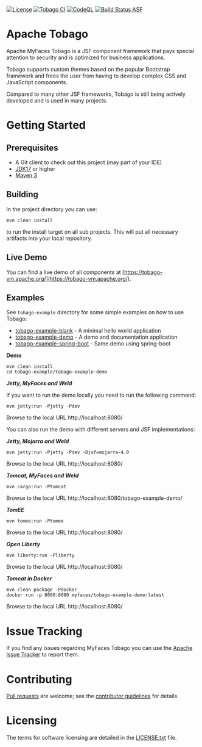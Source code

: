 [![License](https://img.shields.io/badge/License-Apache%202.0-blue.svg)](https://opensource.org/licenses/Apache-2.0)
[![Tobago CI](https://github.com/apache/myfaces-tobago/actions/workflows/tobago-ci.yml/badge.svg)](https://github.com/apache/myfaces-tobago/actions/workflows/tobago-ci.yml)
[![CodeQL](https://github.com/apache/myfaces-tobago/actions/workflows/codeql-analysis.yml/badge.svg)](https://github.com/apache/myfaces-tobago/actions/workflows/codeql-analysis.yml)
[![Build Status ASF](https://ci-builds.apache.org/buildStatus/icon?subject=ASF-Build&job=MyFaces%2FTobago+pipeline%2Fmain)](https://ci-builds.apache.org/job/MyFaces/job/Tobago%20pipeline/job/main/)

# Apache Tobago

Apache MyFaces Tobago is a JSF component framework that pays special attention to security and is optimized for
business applications.

Tobago supports custom themes based on the popular Bootstrap framework and frees the user from having to develop
complex CSS and JavaScript components.

Compared to many other JSF frameworks, Tobago is still being actively developed and is used in many projects.

# Getting Started

## Prerequisites

* A Git client to check out this project (may part of your IDE)
* [JDK17]( https://www.oracle.com/technetwork/java/javase/downloads) or higher
* [Maven 3](https://maven.apache.org/download.cgi)

## Building

In the project directory you can use:

```
mvn clean install
```

to run the install target on all sub projects. This will
put all necessary artifacts into your local repository.

## Live Demo

You can find a live demo of all components at [https://tobago-vm.apache.org/](https://tobago-vm.apache.org/).

## Examples

See `tobago-example` directory for some simple examples on how to use Tobago:

* [tobago-example-blank](tobago-example/tobago-example-blank) - A minimal hello world application
* [tobago-example-demo](tobago-example/tobago-example-demo) - A demo and documentation application
* [tobago-example-spring-boot](tobago-example/tobago-example-spring-boot) - Same demo using spring-boot

**Demo**

```shell
mvn clean install
cd tobago-example/tobago-example-demo
```

***Jetty, MyFaces and Weld***

If you want to run the demo locally you need to run the following command:

```shell
mvn jetty:run -Pjetty -Pdev
```

Browse to the local URL http://localhost:8080/

You can also run the demo with different servers and JSF implementations:

***Jetty, Mojarra and Weld***

```shell
mvn jetty:run -Pjetty -Pdev -Djsf=mojarra-4.0
```

Browse to the local URL http://localhost:8080/

***Tomcat, MyFaces and Weld***

```shell
mvn cargo:run -Ptomcat
```

Browse to the local URL http://localhost:8080/tobago-example-demo/

***TomEE***

```shell
mvn tomee:run -Ptomee
```

Browse to the local URL http://localhost:8080/

***Open Liberty***

```shell
mvn liberty:run -Pliberty
```

Browse to the local URL http://localhost:9080/

***Tomcat in Docker***

```
mvn clean package -Pdocker
docker run -p 8080:8080 myfaces/tobago-example-demo:latest
```

Browse to the local URL http://localhost:8080/

# Issue Tracking

If you find any issues regarding MyFaces Tobago you can use the [Apache Issue Tracker](https://issues.apache.org/jira/projects/TOBAGO) to report them.

# Contributing

[Pull requests](https://help.github.com/articles/creating-a-pull-request) are welcome; see the [contributor guidelines](CONTRIBUTING.md) for details.

# Licensing

The terms for software licensing are detailed in the [LICENSE.txt](LICENSE.txt) file.
